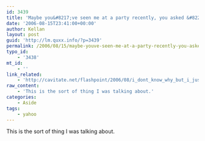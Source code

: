 ```yaml
---
id: 3439
title: 'Maybe you&#8217;ve seen me at a party recently, you asked &#8220;So how is Yahoo&#8221;, I said, &#8220;Silly&#8221;'
date: '2006-08-15T23:41:00+00:00'
author: Kellan
layout: post
guid: 'http://lm.quxx.info/?p=3439'
permalink: /2006/08/15/maybe-youve-seen-me-at-a-party-recently-you-asked-so-how-is-yahoo-i-said-silly/
typo_id:
    - '3438'
mt_id:
    - ''
link_related:
    - 'http://cavitate.net/flashpoint/2006/08/i_dont_know_why_but_i_just_cant_stop.html'
raw_content:
    - 'This is the sort of thing I was talking about.'
categories:
    - Aside
tags:
    - yahoo
---
```


This is the sort of thing I was talking about.